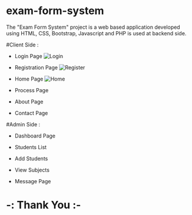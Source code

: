# exam-form-system
The "Exam Form System" project is a web based application developed using HTML, CSS, Bootstrap, Javascript and PHP is used at backend side.

#Client Side :
- Login Page
![Login](https://user-images.githubusercontent.com/118722790/225694048-8829d53d-4269-48ad-bb69-ceb2d847fa18.png)

- Registration Page
![Register](https://user-images.githubusercontent.com/118722790/225694291-5dda7b19-ba18-4c87-a379-ea869fc51d3e.png)

- Home Page
![Home](https://user-images.githubusercontent.com/118722790/225694661-4a8b09c8-5b67-481e-b4ee-2e08a172c440.png)

- Process Page


- About Page


- Contact Page



#Admin Side :
- Dashboard Page


- Students List


- Add Students


- View Subjects


- Message Page

#  -: Thank You :-
